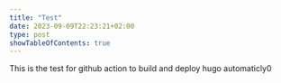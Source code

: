 ```yaml
---
title: "Test"
date: 2023-09-09T22:23:21+02:00
type: post
showTableOfContents: true
---
```

This is the test for github action to build and deploy hugo automaticly0


